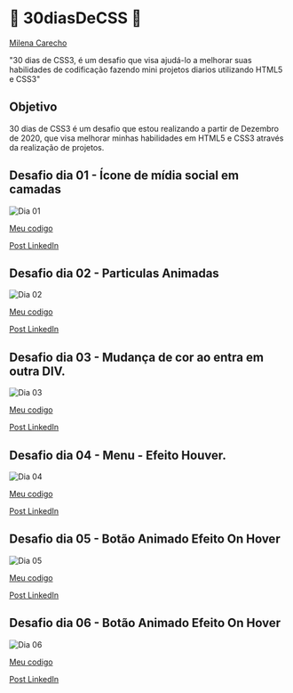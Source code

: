 # 🚀 30diasDeCSS 🚀
[Milena Carecho](https://github.com/MilenaCarecho) 

"30 dias de CSS3, é um desafio que visa ajudá-lo a melhorar suas habilidades de codificação fazendo mini projetos diarios utilizando HTML5 e CSS3"


 ## Objetivo

30 dias de CSS3 é um desafio que estou realizando a partir de Dezembro de 2020, que visa melhorar minhas habilidades em HTML5 e CSS3 através da realização de projetos.

##  Desafio dia 01 - Ícone de mídia social em camadas <a name="id01"></a>
![Dia 01](https://i.imgur.com/Es5tOLy.gif)

[Meu codigo](https://github.com/WeslleyRocha/Desafio_CSS/tree/main/Dia%2001)

[Post LinkedIn](https://www.linkedin.com/feed/update/urn:li:activity:6743721301434757120/) 


##  Desafio dia 02 - Particulas Animadas <a name="id02"></a>
![Dia 02](https://i.imgur.com/257apT7.jpg)

[Meu codigo](https://github.com/WeslleyRocha/Desafio_CSS/tree/main/Dia%2002)

[Post LinkedIn](https://www.linkedin.com/feed/update/urn:li:activity:6744013632016793600/) 


##  Desafio dia 03 - Mudança de cor ao entra em outra DIV. <a name="id03"></a>
![Dia 03](https://i.imgur.com/3FIDUG0.gif)

[Meu codigo](https://github.com/WeslleyRocha/Desafio_CSS/tree/main/Dia%2003)

[Post LinkedIn](https://www.linkedin.com/in/weslleyrocha/detail/recent-activity/) 


##  Desafio dia 04 - Menu - Efeito Houver. <a name="id03"></a>
![Dia 04](https://i.imgur.com/DuEuaik.gif)

[Meu codigo](https://github.com/WeslleyRocha/Desafio_CSS/tree/main/Dia%2004)

[Post LinkedIn](https://www.linkedin.com/feed/update/urn:li:activity:6744785691982491648/) 

##  Desafio dia 05  - Botão Animado Efeito On Hover <a name="id03"></a>
![Dia 05](https://i.imgur.com/KJxlyqy.gif)

[Meu codigo](https://github.com/WeslleyRocha/Desafio_CSS/tree/main/Dia%2005)

[Post LinkedIn](https://www.linkedin.com/feed/update/urn:li:activity:6745501901468536832/) 

##  Desafio dia 06  - Botão Animado Efeito On Hover <a name="id03"></a>
![Dia 06](https://i.imgur.com/KJxlyqy.gif)

[Meu codigo](https://github.com/WeslleyRocha/Desafio_CSS/tree/main/Dia%2006)

[Post LinkedIn](https://www.linkedin.com/posts/weslleyrocha_dia06-devs-css-activity-6745894117911355392-X1ct) 
